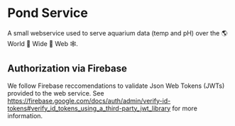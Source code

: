 # Pond Service

A small webservice used to serve aquarium data (temp and pH)
over the  🌎 World 🦀 Wide 🦐 Web 🕸.

## Authorization via Firebase

We follow Firebase reccomendations to validate Json Web Tokens (JWTs)
provided to the web service.  See https://firebase.google.com/docs/auth/admin/verify-id-tokens#verify_id_tokens_using_a_third-party_jwt_library for more information.
